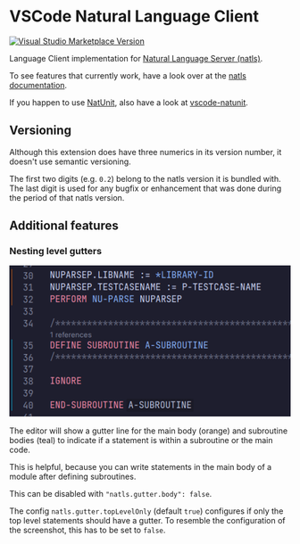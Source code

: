 # VSCode Natural Language Client

[![Visual Studio Marketplace Version](https://img.shields.io/visual-studio-marketplace/v/markusamshove.vscode-natural?color=%2300cc00&label=marketplace%20version)](https://marketplace.visualstudio.com/items?itemName=markusamshove.vscode-natural)

Language Client implementation for [Natural Language Server (natls)](https://github.com/markusamshove/natls).

To see features that currently work, have a look over at the [natls documentation](https://github.com/MarkusAmshove/natls/blob/main/docs/lsp-features.md).

If you happen to use [NatUnit](https://github.com/AlteOldenburger/NatUnit), also have a look at [vscode-natunit](https://github.com/MarkusAmshove/vscode-natunit).

## Versioning

Although this extension does have three numerics in its version number, it doesn't use semantic versioning.

The first two digits (e.g. `0.2`) belong to the natls version it is bundled with. The last digit is used for any
bugfix or enhancement that was done during the period of that natls version.

## Additional features

### Nesting level gutters

![Nesting Gutters](docs/NestingGutters.png)

The editor will show a gutter line for the main body (orange) and subroutine bodies (teal) to indicate if a statement is within a subroutine or the main code.

This is helpful, because you can write statements in the main body of a module after defining subroutines.

This can be disabled with `"natls.gutter.body": false`.

The config `natls.gutter.topLevelOnly` (default `true`) configures if only the top level statements should have a gutter.
To resemble the configuration of the screenshot, this has to be set to `false`.
